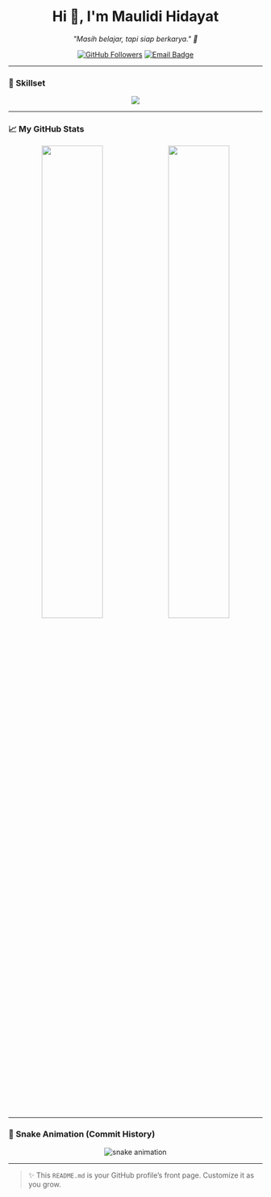 <h1 align="center">Hi 👋, I'm Maulidi Hidayat</h1>
<p align="center"><em>"Masih belajar, tapi siap berkarya." 🚀</em></p>

<p align="center">
  <a href="https://github.com/maulidihidayat"><img src="https://img.shields.io/github/followers/maulidihidayat?label=Follow&style=social" alt="GitHub Followers"></a>
  <a href="mailto:maulidihidayat@gmail.com"><img src="https://img.shields.io/badge/Email-maulidihidayat%40gmail.com-blue?style=flat&logo=gmail" alt="Email Badge"></a>
</p>

---

### 🧠 Skillset
<p align="center">
  <img src="https://skillicons.dev/icons?i=html,css,js,ts,react,nextjs,tailwind,nodejs,py,fastapi,git,github" />
</p>

---

### 📈 My GitHub Stats

<p align="center">
  <img src="https://github-readme-stats.vercel.app/api?username=maulidihidayat&show_icons=true&theme=tokyonight" width="49%" />
  <img src="https://github-readme-streak-stats.herokuapp.com/?user=maulidihidayat&theme=tokyonight" width="49%" />
</p>

---

### 🐍 Snake Animation (Commit History)
<p align="center">
  <img src="https://github.com/maulidihidayat/maulidihidayat/blob/output/github-contribution-grid-snake.svg" alt="snake animation" />
</p>

---

> ✨ This `README.md` is your GitHub profile’s front page. Customize it as you grow.
